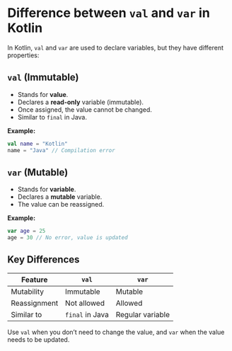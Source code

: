 # Difference between `val` and `var` in Kotlin

In Kotlin, `val` and `var` are used to declare variables, but they have different properties:

## `val` (Immutable)
- Stands for **value**.
- Declares a **read-only** variable (immutable).
- Once assigned, the value cannot be changed.
- Similar to `final` in Java.

**Example:**
```kotlin
val name = "Kotlin"
name = "Java" // Compilation error
```

## `var` (Mutable)
- Stands for **variable**.
- Declares a **mutable** variable.
- The value can be reassigned.

**Example:**
```kotlin
var age = 25
age = 30 // No error, value is updated
```

## Key Differences
| Feature   | `val` | `var` |
|-----------|------|------|
| Mutability | Immutable | Mutable |
| Reassignment | Not allowed | Allowed |
| Similar to | `final` in Java | Regular variable |

Use `val` when you don’t need to change the value, and `var` when the value needs to be updated.
